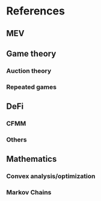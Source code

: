 # References


## MEV

## Game theory

### Auction theory

### Repeated games

## DeFi

### CFMM

### Others

## Mathematics

### Convex analysis/optimization

### Markov Chains


